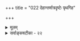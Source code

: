 +++
title = "022 देहान्तर्मात्रदृष्टेः पृथगिह"

+++
<details><summary>मूलम्</summary>

देहान्तर्मात्रदृष्टेः पृथगिह विषयिप्राणजीवोत्क्रमोक्तेर्भूयोवाक्यानुसारदणुरिति वचने तादृशोपाध्यनुक्तेः ।  
ईशादाराग्रमात्रो ह्यवर इति भिदावर्णनात्स्पन्दवाक्याद्व्याप्त्युक्तिर्जातिधर्मप्रतिहतिविनिवृत्त्यादिमात्रेण जीवे ॥ २२ ॥
</details>

<details><summary>सर्वाङ्कषटीका - २२</summary>

एवं जीवानां विभुत्वं निराकृत्य, तेषां अणुत्वे प्रमाणान्याह - देहान्तरित्यादि । देहान्तर्मात्रदृष्टेः देहान्तरेव ' अहम्' इत्यनुभवदर्शनात् । पञ्चम्यन्तानामेषाम् ‘व्याप्त्युक्तिः' इत्यादिनान्वयः । देहाद्बहिः आत्मनः सत्त्वे प्रमाणादर्शनात्, शरीरानुगुणपरिमाणे जीवस्य नाशप्रसङ्गात् जीवः अणुरेव । **इह** = उपनिषत्सु **पृथक्** = प्रत्येकम् **विषयिप्राणजीवोत्क्रमोक्तेः** = **विषयिणाम्** = इन्द्रियाणाम् **प्राणस्य** = मुख्यप्राणस्य जीवस्य

[[204]] 

ईशादाराग्रमात्रो ह्यवर इति भिदावर्णनात् स्पन्दवाक्यात् 

व्याप्त्युक्तिर्जातिधर्मप्रतिहतिविनिवृत्त्यादिमात्रेण जीवे ॥22॥ 

च **उत्क्रमोक्तेः** = शरीरात् उत्क्रमणस्य अभिधानात् । 'तमुत्क्रामन्तं प्राणोऽनूत्क्रामति प्राणमुत्क्रामन्तं सर्वे प्राणा उत्क्रामन्ति' (बृ.6-4-2 ) इति शरीरादुत्क्रामन्तं जीवमनुसृत्य प्राणादीनामुत्क्रान्तेः कथनात्, आत्मनः जीवस्योत्क्रमणं प्राणादिपरतया नेतुं न शक्यमिति बोधनार्थं इन्द्रियप्राणादीनां पृथक् निष्क्रमणमभिहितम् । कस्मिंश्चिन्मृते हि 'प्राणा गताः" इति व्यवहरन्ति । स औपचारिक इति प्रदर्शनार्थं प्राणातिरिक्त एव 'एष आत्मा निष्क्रामति' (बृ.6-4-2 ) इत्यत्र विवक्षितः । अतः जीवः न विभुः, विभुत्वे निष्क्रमणासंभवात् । एतादृशानां बहूनां वाक्यानां दर्शनात् अन्यथानयनं न शक्यमित्यभिप्रायेण – भूयोवाक्यानुसारादिति । अणुरिति वचने **तादृशोपाध्यनुक्तेः** = 'एषोऽणुरात्मा चेतसा वेदितव्यः' (मुं. 3-1-9 ) इत्यत्र अणुत्वे उपाध्यनुक्तेः अणुत्वं स्वाभाविकमिति गम्यते । एवम् - **ईशात्** = परमात्मनः **अवरः** = निकृष्टो जीवः **आराग्रमात्रः** =अल्पपरिमाणकः इति हि **भिदावर्णनात्** = वैलक्षण्यवर्णनात् । ' आरामात्रो ह्यवरोऽपि दृष्टः' (श्वे. 5-8) इति परमात्मापेक्षया वैलक्षण्यमुक्त्वा जीवस्याणुत्वाभिधानाच्च । रथावयवश्चक्रम् । चक्रस्यावयव आरः । तस्याग्रम् आराग्रम् एकदेशः । अतिसूक्ष्मपरिमाणकः जीव इत्यर्थः । ' आराग्रम्' इत्यल्पपरिमाणे रूढं पदमिति केचित् । एवं - स्पन्दवाक्यात् ' स्वे शरीरे यथाकामं परिवर्तते' (बृ.4-1-18) इति शरीरान्तरेव जीवस्य सञ्चारः अभिधीयते । तच्चाणुत्वमन्तरा न संभवति । एवमेभिर्हेतुभिः 'जीवे व्याप्त्युक्तिः 'जातिधर्मप्रतिहतिविनिवृत्त्यादिमात्रेण' इत्यन्वयः । एवञ्चार्थात् जीवः अणुरेव, न विभुः ॥ 

ननु ' स चानन्त्याय कल्पते' (श्वे. 5-9) 'नित्यः सर्वगतः ' ( गी. 2-24) इत्यादौ जीवस्य विभुत्वमुच्यते किलेति शङ्कापरिहारायाह - व्याप्त्युक्तिरित्यादि । जीवे **व्याप्युक्तिः** = एवं श्रुतिस्मृतिषु सर्वगतत्वादिकथनम् **जातिधर्मप्रतिहतिविनिवृत्त्यादिमात्रेण** = जीवजातिदृष्ट्या, जीवधर्मस्य ज्ञानस्य व्यापकत्वदृष्ट्या, अतिसूक्ष्मत्वेन जीवस्य कुत्रापि वस्तुनि प्रतिघातासंभवेन प्रतिघाताभावमात्राभिप्रायेण वा भवेदिति शेषः । जीवस्य स्वतः अणुत्वेऽपि जीवजातीयस्य सर्वदेशेषु व्याप्त्या जीवः सर्वगत इत्युच्यते । जगत्सर्वमत्यन्तसूक्ष्मैर्जीवाणुभिर्व्याप्तमिति हि विज्ञानिनो वदन्ति । एवं जीवधर्मभूतज्ञानस्य ' यच्चाप्नोति यदादत्ते यच्चाप्ति विषयानिह । यच्चास्य सन्ततो भावः तस्मादात्मेति कथ्यते ।' इति निर्वचनेन व्यापनशीलत्वात्, मुक्तौ सर्वत्र व्याप्त्या च तद्विशिष्टस्य जीवस्याप्यानन्त्यमुच्यते । एवं जीवस्य गतेः प्रतिहतिः कुत्रापि न भवति, तावान् सूक्ष्मोऽयमित्यभिप्रायेण वा कुत्रचित् तस्य विभुत्वमुच्यते, न तु स्वरूपतः । अतो जीवो न विभुः ॥ 

इदन्तु बोध्यम् - जीवाणुत्वसमर्थनं जीवस्य स्वरूपस्वभावादिविषये दुर्ज्ञानत्वप्रदर्शनाय । संसारिणां मानवानां बुद्धिः जीवात्मस्वरूपविषये प्रसरितुं लेशतोऽपि न शक्नोति । यतः आत्मतत्त्वं बुद्ध्यतीतम्, अलौकिकम्, अप्राकृतम् । तत् प्राकृतया बुद्ध्या कथं ग्रहीतुं शक्यते ? 'यो बुद्धेः परतस्तु सः' (गी. 3- 42 ) इति हि गीता । यद्यपि भाष्ये प्रकरणानुगुणं कामपरतयायं खण्डो व्याख्यातः; अथापि 'इन्द्रियेभ्यः परा 

I 

I 

93. 

[[205]] 

[ जीवः न देहानुगुणपरिमाणवान्] 

नात्मा देहानुरूपं विविधपरिणतिर्निर्विकारोक्तिबाधात् 

स्थूलोऽहं मूर्ध्नि जातं सुखमिति च मतिस्तस्य देहात्ममोहात् । 

 

IS THE 

ह्यर्था अर्थेभ्यश्च परं मनः । मनसस्तु परा बुद्धिः बुद्धेरात्मा महान् परः ॥' (कठ. 1-3-10) इत्यादौ बुद्ध्यपेक्षया आत्मनः परत्वस्य संमतत्वात्, गीतावाक्यस्य तच्छायानुसारित्वात्, अयमप्यर्थो न निषिद्धः । अथवा, अस्तु वाक्यम्, व्याख्यानं वा । विषयानुरोधेन अर्थः वर्णनीयः । तद्दृष्ट्या आत्मा बुद्ध्यतीत एव । अत एव 'नायमात्मा प्रवचनेन लभ्यः न मेधया न बहुना श्रुतेन' (कठ. 1-2-23) 'सत्येन लभ्यस्तपसा ह्येष आत्मा सम्यग्ज्ञानेन ब्रह्मचर्येण नित्यम्' (मुं. 3-1-5) इत्याद्दुच्यते । पृथिवीपरमाणोः परिमाणमेवातीन्द्रियम् । ततोऽपि जलपरमाणो रूपं दुर्ज्ञेयम्, ततोऽपि तेजः परमाणोः, ततोऽपि वायुपरमाणोः, ततोऽप्याकाशपरमाणोः । सिद्धान्ते हि आकाशोऽपि सावयवः । एवं भौतिकवस्तूनां स्वरूपमेव दुर्ज्ञेयं चेत्, एतत्सर्वमतीत्य वर्तमानस्य पञ्चविंशस्य जीवस्याणुत्वं भौतिकाणुत्वापेक्षया विलक्षणम् अत्यन्तदुर्ज्ञेयमिति सदा चिन्तनीयम् । यत एवं वदन्ति मर्मज्ञाः - ' शाब्दस्य हि ब्रह्मण एष पन्थाः यन्नामभिर्ध्यायति धीरपार्थैः । परिभ्रमंस्तत्र न विन्दतेऽर्थान् मायामये वासनया शयानः ॥ ( भाग. 2-2-2 ) इति । शाब्दस्य ब्रह्मणः शब्दरूपस्य ब्रह्मणः एष हि अयमेव हि पन्थाः मार्गः । कः ? यत् **अपार्थैः** = अर्थरहितैः **नामभिः** = केवलं संज्ञाभिः धीः मानवानां बुद्धिः **ध्यायति** = चिन्तयति । अर्थः अवगत इव भाति किल? अपार्थैरिति कथम्? इत्यत्र वासनया पूर्ववासनया विशेषेण **मायामये** = ' अर्थोऽवगतः' इति भ्रममये **तत्र** = शब्दब्रह्मणि शयानः निश्चिन्ततया वर्तमानः, तत्रैव परिभ्रमन् मानवः **अर्थान्** = पदार्थान् न **विदन्ते** = न प्राप्नोत्येव । अर्थस्यालाभेऽपि, लब्ध इव भ्रमजन को भवति आत्मादिशब्दः । एतत्तत्त्वं अग्रे (बुद्धि. 31 ) व्यक्ती भविष्यति । कतिपयपदानां शुकवदभ्यासमात्रेण अर्थः न स्वायत्तो भवति । भूमविद्यारंभे सनत्कुमारं प्रति नारदोक्तम्– 'ऋग्वेदं भगवोऽध्येमि' इत्यादिनारदवचनम् – 'यद्वै किञ्चिदध्यगीष्ठा नामैवैतत्' (छा. 7-1-3) इत्यादि सनत्कुमारप्रतिवचनञ्चात्र सदा स्मर्तव्यम् ॥ २२ ॥
</details>
